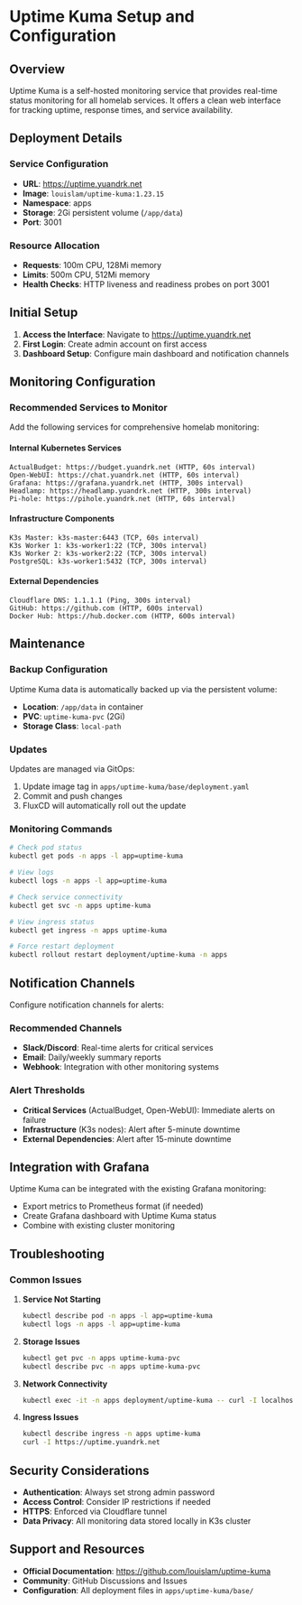 # Uptime Kuma Setup and Configuration

## Overview

Uptime Kuma is a self-hosted monitoring service that provides real-time status monitoring for all homelab services. It offers a clean web interface for tracking uptime, response times, and service availability.

## Deployment Details

### Service Configuration
- **URL**: https://uptime.yuandrk.net
- **Image**: `louislam/uptime-kuma:1.23.15`
- **Namespace**: apps
- **Storage**: 2Gi persistent volume (`/app/data`)
- **Port**: 3001

### Resource Allocation
- **Requests**: 100m CPU, 128Mi memory
- **Limits**: 500m CPU, 512Mi memory
- **Health Checks**: HTTP liveness and readiness probes on port 3001

## Initial Setup

1. **Access the Interface**: Navigate to https://uptime.yuandrk.net
2. **First Login**: Create admin account on first access
3. **Dashboard Setup**: Configure main dashboard and notification channels

## Monitoring Configuration

### Recommended Services to Monitor

Add the following services for comprehensive homelab monitoring:

#### Internal Kubernetes Services
```
ActualBudget: https://budget.yuandrk.net (HTTP, 60s interval)
Open-WebUI: https://chat.yuandrk.net (HTTP, 60s interval)  
Grafana: https://grafana.yuandrk.net (HTTP, 300s interval)
Headlamp: https://headlamp.yuandrk.net (HTTP, 300s interval)
Pi-hole: https://pihole.yuandrk.net (HTTP, 60s interval)
```

#### Infrastructure Components
```
K3s Master: k3s-master:6443 (TCP, 60s interval)
K3s Worker 1: k3s-worker1:22 (TCP, 300s interval)
K3s Worker 2: k3s-worker2:22 (TCP, 300s interval)
PostgreSQL: k3s-worker1:5432 (TCP, 300s interval)
```

#### External Dependencies
```
Cloudflare DNS: 1.1.1.1 (Ping, 300s interval)
GitHub: https://github.com (HTTP, 600s interval)
Docker Hub: https://hub.docker.com (HTTP, 600s interval)
```

## Maintenance

### Backup Configuration
Uptime Kuma data is automatically backed up via the persistent volume:
- **Location**: `/app/data` in container
- **PVC**: `uptime-kuma-pvc` (2Gi)
- **Storage Class**: `local-path`

### Updates
Updates are managed via GitOps:
1. Update image tag in `apps/uptime-kuma/base/deployment.yaml`
2. Commit and push changes
3. FluxCD will automatically roll out the update

### Monitoring Commands

```bash
# Check pod status
kubectl get pods -n apps -l app=uptime-kuma

# View logs
kubectl logs -n apps -l app=uptime-kuma

# Check service connectivity
kubectl get svc -n apps uptime-kuma

# View ingress status
kubectl get ingress -n apps uptime-kuma

# Force restart deployment
kubectl rollout restart deployment/uptime-kuma -n apps
```

## Notification Channels

Configure notification channels for alerts:

### Recommended Channels
- **Slack/Discord**: Real-time alerts for critical services
- **Email**: Daily/weekly summary reports
- **Webhook**: Integration with other monitoring systems

### Alert Thresholds
- **Critical Services** (ActualBudget, Open-WebUI): Immediate alerts on failure
- **Infrastructure** (K3s nodes): Alert after 5-minute downtime
- **External Dependencies**: Alert after 15-minute downtime

## Integration with Grafana

Uptime Kuma can be integrated with the existing Grafana monitoring:
- Export metrics to Prometheus format (if needed)
- Create Grafana dashboard with Uptime Kuma status
- Combine with existing cluster monitoring

## Troubleshooting

### Common Issues

1. **Service Not Starting**
   ```bash
   kubectl describe pod -n apps -l app=uptime-kuma
   kubectl logs -n apps -l app=uptime-kuma
   ```

2. **Storage Issues**
   ```bash
   kubectl get pvc -n apps uptime-kuma-pvc
   kubectl describe pvc -n apps uptime-kuma-pvc
   ```

3. **Network Connectivity**
   ```bash
   kubectl exec -it -n apps deployment/uptime-kuma -- curl -I localhost:3001
   ```

4. **Ingress Issues**
   ```bash
   kubectl describe ingress -n apps uptime-kuma
   curl -I https://uptime.yuandrk.net
   ```

## Security Considerations

- **Authentication**: Always set strong admin password
- **Access Control**: Consider IP restrictions if needed
- **HTTPS**: Enforced via Cloudflare tunnel
- **Data Privacy**: All monitoring data stored locally in K3s cluster

## Support and Resources

- **Official Documentation**: https://github.com/louislam/uptime-kuma
- **Community**: GitHub Discussions and Issues
- **Configuration**: All deployment files in `apps/uptime-kuma/base/`